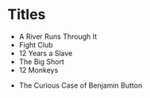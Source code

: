 # Titles

* A River Runs Through It
* Fight Club
* 12 Years a Slave
* The Big Short
* 12 Monkeys
- The Curious Case of Benjamin Button 
